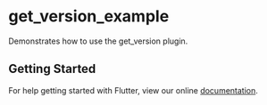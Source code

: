 # get_version_example

Demonstrates how to use the get_version plugin.

## Getting Started

For help getting started with Flutter, view our online
[documentation](https://flutter.io/).
